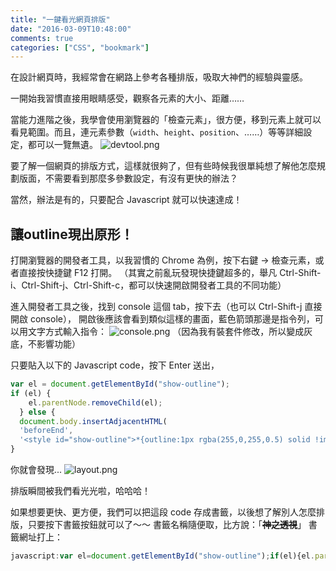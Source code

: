 ```yaml
---
title: "一鍵看光網頁排版"
date: "2016-03-09T10:48:00"
comments: true
categories: ["CSS", "bookmark"]
---
```


在設計網頁時，我經常會在網路上參考各種排版，吸取大神們的經驗與靈感。

一開始我習慣直接用眼睛感受，觀察各元素的大小、距離……

當能力進階之後，我學會使用瀏覽器的「檢查元素」，很方便，移到元素上就可以看見範圍。而且，連元素參數（`width`、`height`、`position`、……）等等詳細設定，都可以一覽無遺。
![devtool.png](http://user-image.logdown.io/user/14750/blog/13947/post/610450/8uI9RC0LR0eemoFNnnIb_devtool.png)

要了解一個網頁的排版方式，這樣就很夠了，但有些時候我很單純想了解他怎麼規劃版面，不需要看到那麼多參數設定，有沒有更快的辦法？

當然，辦法是有的，只要配合 Javascript 就可以快速達成！

## 讓outline現出原形！

打開瀏覽器的開發者工具，以我習慣的 Chrome 為例，按下右鍵 → 檢查元素，或者直接按快捷鍵 F12 打開。
（其實之前亂玩發現快捷鍵超多的，舉凡 Ctrl-Shift-i、Ctrl-Shift-j、Ctrl-Shift-c，都可以快速開啟開發者工具的不同功能）

進入開發者工具之後，找到 console 這個 tab，按下去（也可以 Ctrl-Shift-j 直接開啟 console），
開啟後應該會看到類似這樣的畫面，藍色箭頭那邊是指令列，可以用文字方式輸入指令：
![console.png](http://user-image.logdown.io/user/14750/blog/13947/post/610450/VeqLD5vNSj2CBntVPPev_console.png)
（因為我有裝套件修改，所以變成灰底，不影響功能）

只要貼入以下的 Javascript code，按下 Enter 送出，
```js
var el = document.getElementById("show-outline");
if (el) { 
    el.parentNode.removeChild(el); 
  } else {
  document.body.insertAdjacentHTML(
  'beforeEnd', 
  '<style id="show-outline">*{outline:1px rgba(255,0,255,0.5) solid !important;}</style>');
}
```
你就會發現...
![layout.png](http://user-image.logdown.io/user/14750/blog/13947/post/610450/gxKlrBtSjiC44oyM35sm_layout.png)

排版瞬間被我們看光光啦，哈哈哈！

如果想要更快、更方便，我們可以把這段 code 存成書籤，以後想了解別人怎麼排版，只要按下書籤按鈕就可以了～～
書籤名稱隨便取，比方說：「<s>**神之透視**</s>」
書籤網址打上：
```js
javascript:var el=document.getElementById("show-outline");if(el){el.parentNode.removeChild(el);}else{document.body.insertAdjacentHTML('beforeEnd','<style id="show-outline">*{outline:1px rgba(255,0,255,0.5) solid !important;}</style>');}
```
